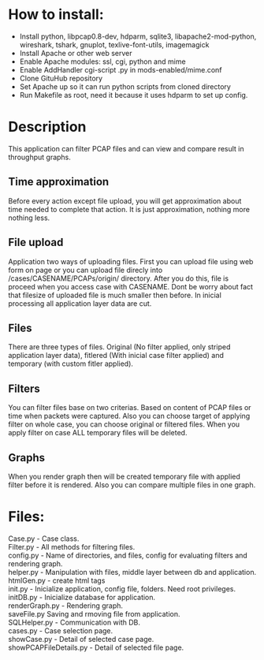 # How to install:
- Install python, libpcap0.8-dev, hdparm, sqlite3, libapache2-mod-python, wireshark, tshark, gnuplot, texlive-font-utils, imagemagick
- Install Apache or other web server
- Enable Apache modules: ssl, cgi, python and mime
- Enable AddHandler cgi-script .py in mods-enabled/mime.conf
- Clone GituHub repository
- Set Apache up so it can run python scripts from cloned directory
- Run Makefile as root, need it because it uses hdparm to set up config.

# Description
This application can filter PCAP files and can view and compare result in throughput graphs.

## Time approximation
Before every action except file upload, you will get approximation about time needed to complete that action. It is just approximation, nothing more nothing less.

## File upload
Application two ways of uploading files. First you can upload file using web form on page or you can upload file direcly into /cases/CASENAME/PCAPs/origin/ directory. After you do this, file is proceed when you access case with CASENAME. Dont be worry about fact that filesize of uploaded file is much smaller then before. In inicial processing all application layer data are cut.

## Files
There are three types of files. Original (No filter applied, only striped application layer data), fitlered (With inicial case filter applied) and temporary (with custom fitler applied).

## Filters
You can filter files base on two criterias. Based on content of PCAP files or time when packets were captured. Also you can choose target of applying filter on whole case, you can choose original or filtered files. When you apply filter on case ALL temporary files will be deleted.

## Graphs
When you render graph then will be created temporary file with applied filter before it is rendered. Also you can compare multiple files in one graph.


# Files:  
Case.py - Case class.  
Filter.py - All methods for filtering files.  
config.py - Name of directories, and files, config for evaluating filters and rendering graph.  
helper.py - Manipulation with files, middle layer between db and application.  
htmlGen.py - create html tags  
init.py - Inicialize application, config file, folders. Need root privileges.  
initDB.py - Inicialize database for application.  
renderGraph.py - Rendering graph.  
saveFile.py Saving and rmoving file from application.  
SQLHelper.py - Communication with DB.  
cases.py - Case selection page.  
showCase.py - Detail of selected case page.  
showPCAPFileDetails.py - Detail of selected file page.  
